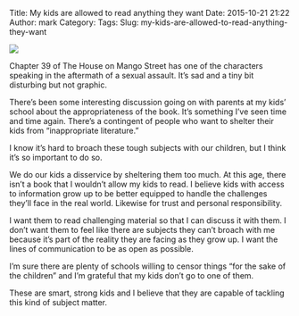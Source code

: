 Title: My kids are allowed to read anything they want
Date: 2015-10-21 21:22
Author: mark
Category: 
Tags: 
Slug: my-kids-are-allowed-to-read-anything-they-want

<img src="https://cdn-images-1.medium.com/max/800/1*5SM-Tqts3RKK5ikb_Njk8A.jpeg"  />

Chapter 39 of The House on Mango Street has one of the characters speaking in the aftermath of a sexual assault. It’s sad and a tiny bit disturbing but not graphic.

There’s been some interesting discussion going on with parents at my kids’ school about the appropriateness of the book. It’s something I’ve seen time and time again. There’s a contingent of people who want to shelter their kids from “inappropriate literature.”

I know it’s hard to broach these tough subjects with our children, but I think it’s so important to do so.

We do our kids a disservice by sheltering them too much. At this age, there isn’t a book that I wouldn’t allow my kids to read. I believe kids with access to information grow up to be better equipped to handle the challenges they’ll face in the real world. Likewise for trust and personal responsibility.

I want them to read challenging material so that I can discuss it with them. I don’t want them to feel like there are subjects they can’t broach with me because it’s part of the reality they are facing as they grow up. I want the lines of communication to be as open as possible.

I’m sure there are plenty of schools willing to censor things “for the sake of the children” and I’m grateful that my kids don’t go to one of them.

These are smart, strong kids and I believe that they are capable of tackling this kind of subject matter.

